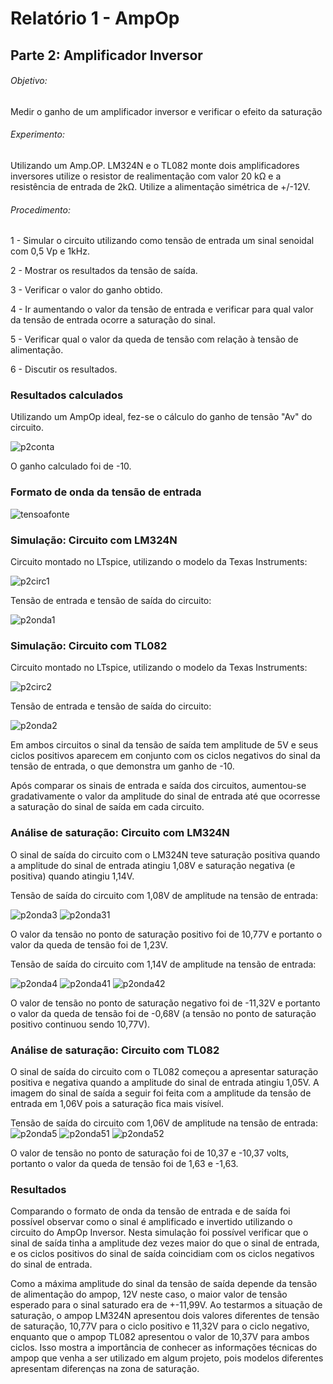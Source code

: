 # Relatório 1 - AmpOp

## Parte 2: Amplificador Inversor

###### Objetivo:

Medir o ganho de um amplificador inversor e verificar o efeito da saturação

###### Experimento:

Utilizando um Amp.OP. LM324N e o TL082 monte dois amplificadores inversores utilize o resistor de realimentação com valor 20 kΩ e a resistência de entrada de 2kΩ. Utilize a alimentação simétrica de +/-12V.

###### Procedimento:

1 - Simular o circuito utilizando como tensão de entrada um sinal senoidal com 0,5 Vp e 1kHz.

2 - Mostrar os resultados da tensão de saída.

3 - Verificar o valor do ganho obtido.

4 - Ir aumentando o valor da tensão de entrada e verificar para qual valor da tensão de entrada ocorre a saturação do sinal.

5 - Verificar qual o valor da queda de tensão com relação à tensão de alimentação.

6 - Discutir os resultados.

### Resultados calculados
Utilizando um AmpOp ideal, fez-se o cálculo do ganho de tensão "Av" do circuito.

![p2conta](/resources/images/relat1/p2conta.jpg)

O ganho calculado foi de -10.

### Formato de onda da tensão de entrada
![tensoafonte](/resources/images/relat1/p2fonte.jpg)

### Simulação: Circuito com LM324N
Circuito montado no LTspice, utilizando o modelo da Texas Instruments:

![p2circ1](/resources/images/relat1/p2circ1.jpg)

Tensão de entrada e tensão de saída do circuito:

![p2onda1](/resources/images/relat1/p2onda1.jpg)

### Simulação: Circuito com TL082
Circuito montado no LTspice, utilizando o modelo da Texas Instruments:

![p2circ2](/resources/images/relat1/p2circ2.jpg)

Tensão de entrada e tensão de saída do circuito:

![p2onda2](/resources/images/relat1/p2onda2.jpg)

Em ambos circuitos o sinal da tensão de saída tem amplitude de 5V e seus ciclos positivos aparecem em conjunto com os ciclos negativos do sinal da tensão de entrada, o que demonstra um ganho de -10.

Após comparar os sinais de entrada e saída dos circuitos, aumentou-se gradativamente o valor da amplitude do sinal de entrada até que ocorresse a saturação do sinal de saída em cada circuito.

### Análise de saturação: Circuito com LM324N
O sinal de saída do circuito com o LM324N teve saturação positiva quando a amplitude do sinal de entrada atingiu 1,08V e saturação negativa (e positiva) quando atingiu 1,14V.

Tensão de saída do circuito com 1,08V de amplitude na tensão de entrada:

![p2onda3](/resources/images/relat1/p2onda3.jpg)
![p2onda31](/resources/images/relat1/p2onda31.jpg)

O valor da tensão no ponto de saturação positivo foi de 10,77V e portanto o valor da queda de tensão foi de 1,23V.


Tensão de saída do circuito com 1,14V de amplitude na tensão de entrada:

![p2onda4](/resources/images/relat1/p2onda4.jpg)
![p2onda41](/resources/images/relat1/p2onda41.jpg)
![p2onda42](/resources/images/relat1/p2onda42.jpg)

O valor de tensão no ponto de saturação negativo foi de -11,32V e portanto o valor da queda de tensão foi de -0,68V (a tensão no ponto de saturação positivo continuou sendo 10,77V).

### Análise de saturação: Circuito com TL082
O sinal de saída do circuito com o TL082 começou a apresentar saturação positiva e negativa quando a amplitude do sinal de entrada atingiu 1,05V. A imagem do sinal de saída a seguir foi feita com a amplitude da tensão de entrada em 1,06V pois a saturação fica mais visível.

Tensão de saída do circuito com 1,06V de amplitude na tensão de entrada:
![p2onda5](/resources/images/relat1/p2onda5.jpg)
![p2onda51](/resources/images/relat1/p2onda51.jpg)
![p2onda52](/resources/images/relat1/p2onda52.jpg)

O valor de tensão no ponto de saturação foi de 10,37 e -10,37 volts, portanto o valor da queda de tensão foi de 1,63 e -1,63.

### Resultados
Comparando o formato de onda da tensão de entrada e de saída foi possível observar como o sinal é amplificado e invertido utilizando o circuito do AmpOp Inversor. Nesta simulação foi possível verificar que o sinal de saída tinha a amplitude dez vezes maior do que o sinal de entrada, e os ciclos positivos do sinal de saída coincidiam com os ciclos negativos do sinal de entrada.

Como a máxima amplitude do sinal da tensão de saída depende da tensão de alimentação do ampop, 12V neste caso, o maior valor de tensão esperado para o sinal saturado era de +-11,99V. Ao testarmos a situação de saturação, o ampop LM324N apresentou dois valores diferentes de tensão de saturação, 10,77V para o ciclo positivo e 11,32V para o ciclo negativo, enquanto que o ampop TL082 apresentou o valor de 10,37V para ambos ciclos. Isso mostra a importância de conhecer as informações técnicas do ampop que venha a ser utilizado em algum projeto, pois modelos diferentes apresentam diferenças na zona de saturação.
